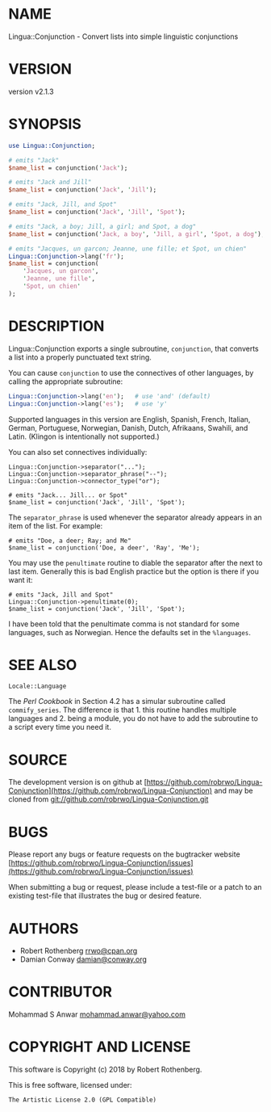 # NAME

Lingua::Conjunction - Convert lists into simple linguistic conjunctions

# VERSION

version v2.1.3

# SYNOPSIS

```perl
use Lingua::Conjunction;

# emits "Jack"
$name_list = conjunction('Jack');

# emits "Jack and Jill"
$name_list = conjunction('Jack', 'Jill');

# emits "Jack, Jill, and Spot"
$name_list = conjunction('Jack', 'Jill', 'Spot');

# emits "Jack, a boy; Jill, a girl; and Spot, a dog"
$name_list = conjunction('Jack, a boy', 'Jill, a girl', 'Spot, a dog');

# emits "Jacques, un garcon; Jeanne, une fille; et Spot, un chien"
Lingua::Conjunction->lang('fr');
$name_list = conjunction(
    'Jacques, un garcon',
    'Jeanne, une fille',
    'Spot, un chien'
);
```

# DESCRIPTION

Lingua::Conjunction exports a single subroutine, `conjunction`, that
converts a list into a properly punctuated text string.

You can cause `conjunction` to use the connectives of other languages, by
calling the appropriate subroutine:

```perl
Lingua::Conjunction->lang('en');   # use 'and' (default)
Lingua::Conjunction->lang('es');   # use 'y'
```

Supported languages in this version are English, Spanish, French, Italian,
German, Portuguese, Norwegian, Danish, Dutch, Afrikaans, Swahili, and Latin.
(Klingon is intentionally not supported.)

You can also set connectives individually:

```
Lingua::Conjunction->separator("...");
Lingua::Conjunction->separator_phrase("--");
Lingua::Conjunction->connector_type("or");

# emits "Jack... Jill... or Spot"
$name_list = conjunction('Jack', 'Jill', 'Spot');
```

The `separator_phrase` is used whenever the separator already appears in
an item of the list. For example:

```
# emits "Doe, a deer; Ray; and Me"
$name_list = conjunction('Doe, a deer', 'Ray', 'Me');
```

You may use the `penultimate` routine to diable the separator after the
next to last item. Generally this is bad English practice but the option
is there if you want it:

```
# emits "Jack, Jill and Spot"
Lingua::Conjunction->penultimate(0);
$name_list = conjunction('Jack', 'Jill', 'Spot');
```

I have been told that the penultimate comma is not standard for some
languages, such as Norwegian. Hence the defaults set in the `%languages`.

# SEE ALSO

`Locale::Language`

The _Perl Cookbook_ in Section 4.2 has a simular subroutine called
`commify_series`. The difference is that 1. this routine handles
multiple languages and 2. being a module, you do not have to add
the subroutine to a script every time you need it.

# SOURCE

The development version is on github at [https://github.com/robrwo/Lingua-Conjunction](https://github.com/robrwo/Lingua-Conjunction)
and may be cloned from [git://github.com/robrwo/Lingua-Conjunction.git](git://github.com/robrwo/Lingua-Conjunction.git)

# BUGS

Please report any bugs or feature requests on the bugtracker website
[https://github.com/robrwo/Lingua-Conjunction/issues](https://github.com/robrwo/Lingua-Conjunction/issues)

When submitting a bug or request, please include a test-file or a
patch to an existing test-file that illustrates the bug or desired
feature.

# AUTHORS

- Robert Rothenberg <rrwo@cpan.org>
- Damian Conway <damian@conway.org>

# CONTRIBUTOR

Mohammad S Anwar <mohammad.anwar@yahoo.com>

# COPYRIGHT AND LICENSE

This software is Copyright (c) 2018 by Robert Rothenberg.

This is free software, licensed under:

```
The Artistic License 2.0 (GPL Compatible)
```
